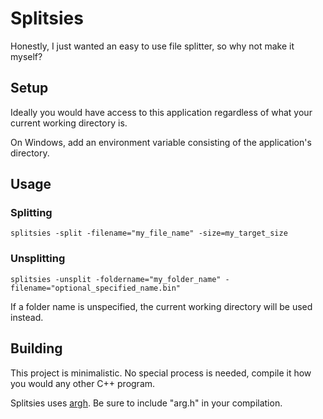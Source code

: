 # Splitsies

Honestly, I just wanted an easy to use file splitter, so why not make it myself?

## Setup

Ideally you would have access to this application regardless of what your current working directory is.

On Windows, add an environment variable consisting of the application's directory.

## Usage

### Splitting
`splitsies -split -filename="my_file_name" -size=my_target_size`

### Unsplitting
`splitsies -unsplit -foldername="my_folder_name" -filename="optional_specified_name.bin"`

If a folder name is unspecified, the current working directory will be used instead.
## Building
This project is minimalistic. No special process is needed, compile it how you would any other C++ program.

Splitsies uses [argh](https://github.com/adishavit/argh). Be sure to include "arg.h" in your compilation.
